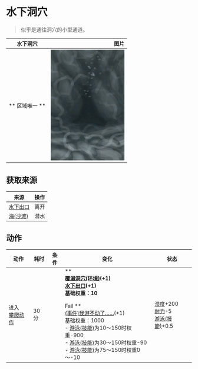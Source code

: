 # 水下洞穴  
> 似乎是通往洞穴的小型通道。  
  
  水下洞穴  |   图片   
 ----  |  ----:   
 ** 区域唯一 **  |  <img decoding="async" src="Sprite/UnderwaterEntrance.png" href="a.md" style="max-width:300px;max-height:300px;">   
  
## 获取来源  
来源  |  操作  
----  |  ----  
[水下出口](UnderwaterExit.md)  |  离开  
[海(沙滩)](Sea_Cove.md)  |  潜水  
## 动作  
动作  |  耗时  |  条件  |  变化  |  状态  
----  |  ----  |  ----  |  ----  |  ----  
进入<br>[攀爬动作](ClimbAction.md)  |  30分  |    |  **  **<br>  [覆溺洞穴(环境)](Env_FloodedChamber.md)(+1)<br>  [水下出口](UnderwaterExit.md)(+1)<br>基础权重：10<br><br>** Fail **<br>  [(事件)我游不动了……](Event_SwimFail.md)(+1)<br>基础权重：1000<br>- [游泳(技能)](Skill_Swimming.md)为10～150时权重-900<br>- [游泳(技能)](Skill_Swimming.md)为30～150时权重-90<br>- [游泳(技能)](Skill_Swimming.md)为75～150时权重0～-10<br>  |  [湿度](Wetness.md)+200<br>[耐力](Stamina.md)-5<br>[游泳(技能)](Skill_Swimming.md)+0.5  
